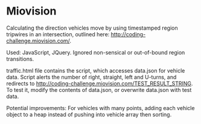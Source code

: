 # Miovision
Calculating the direction vehicles move by using timestamped region tripwires in an intersection, outlined here: http://coding-challenge.miovision.com/. 

Used: JavaScript, JQuery.
Ignored non-sensical or out-of-bound region transitions.

traffic.html file contains the script, which accesses data.json for vehicle data. Script alerts the number of right, straight, left and U-turns, and redirects to http://coding-challenge.miovision.com/TEST_RESULT_STRING. To test it, modify the contents of data.json, or overwrite data.json with test data. 

Potential improvements:
For vehicles with many points, adding each vehicle object to a heap instead of pushing into vehicle array then sorting.
